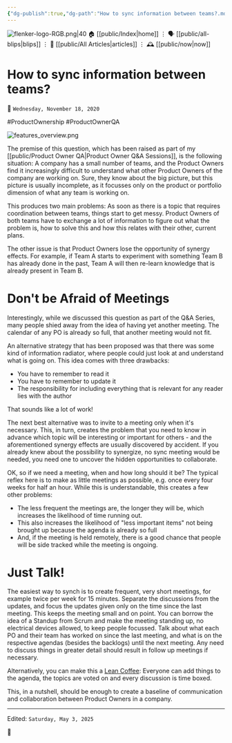 ```yaml
---
{"dg-publish":true,"dg-path":"How to sync information between teams?.md","dg-permalink":"po_qa/how-to-sync-between-teams/","permalink":"/po_qa/how-to-sync-between-teams/","title":"How to sync information between teams?"}
---
```



<div class="transclusion internal-embed is-loaded"><div class="markdown-embed">




![flenker-logo-RGB.png|40](/img/user/attachments/flenker-logo-RGB.png)
🏠 [[public/Index\|home]]  ⋮ 🗣️ [[public/all-blips\|blips]] ⋮  📝 [[public/All Articles\|articles]]  ⋮ 🕰️ [[public/now\|now]]


</div></div>


# How to sync information between teams?
<p><span>📆 <code>Wednesday, November 18, 2020</code></span></p>
#ProductOwnership #ProductOwnerQA

![features_overview.png](/img/user/attachments/features_overview.png)

The premise of this question, which has been raised as part of my [[public/Product Owner QA\|Product Owner Q&A Sessions]], is the following situation: A company has a small number of teams, and the Product Owners find it increasingly difficult to understand what other Product Owners of the company are working on. Sure, they know about the big picture, but this picture is usually incomplete, as it focusses only on the product or portfolio dimension of what any team is working on.

This produces two main problems: As soon as there is a topic that requires coordination between teams, things start to get messy. Product Owners of both teams have to exchange a lot of information to figure out what the problem is, how to solve this and how this relates with their other, current plans.

The other issue is that Product Owners lose the opportunity of synergy effects.
For example, if Team A starts to experiment with something Team B has already done in the past, Team A will then re-learn knowledge that is already present in Team B.

# Don't be Afraid of Meetings

Interestingly, while we discussed this question as part of the Q&A Series, many people shied away from the idea of having yet another meeting. The calendar of any PO is already so full, that another meeting would not fit.

An alternative strategy that has been proposed was that there was some kind of information radiator, where people could just look at and understand what is going on. This idea comes with three drawbacks:

- You have to remember to read it
- You have to remember to update it
- The responsibility for including everything that is relevant for any reader lies with the author

That sounds like a lot of work!

The next best alternative was to invite to a meeting only when it's necessary.
This, in turn, creates the problem that you need to know in advance which topic will be interesting or important for others - and the aforementioned synergy effects are usually discovered by accident. If you already knew about the possibility to synergize, no sync meeting would be needed, you need one to uncover the hidden opportunities to collaborate.

OK, so if we need a meeting, when and how long should it be? The typical reflex here is to make as little meetings as possible, e.g. once every four weeks for half an hour. While this is understandable, this creates a few other problems:

- The less frequent the meetings are, the longer they will be, which increases
  the likelihood of time running out.
- This also increases the likelihood of "less important items" not being brought
  up because the agenda is already so full
- And, if the meeting is held remotely, there is a good chance that people will
  be side tracked while the meeting is ongoing.

# Just Talk!

The easiest way to synch is to create frequent, very short meetings, for example twice per week for 15 minutes. Separate the discussions from the updates, and focus the updates given only on the time since the last meeting. This keeps the meeting small and on point. You can borrow the idea of a Standup from Scrum and make the meeting standing up, no electrical devices allowed, to keep people focussed. Talk about what each PO and their team has worked on since the last meeting, and what is on the respective agendas (besides the backlogs) until the next meeting. Any need to discuss things in greater detail should result in follow up meetings if necessary.

Alternatively, you can make this a [Lean Coffee](https://agilecoffee.com/leancoffee/): Everyone can add things to the agenda, the topics are voted on and every discussion is time boxed.

This, in a nutshell, should be enough to create a baseline of communication and collaboration between Product Owners in a company.

- - -
<p><span>Edited: <code>Saturday, May 3, 2025</code></span></p>
👾
